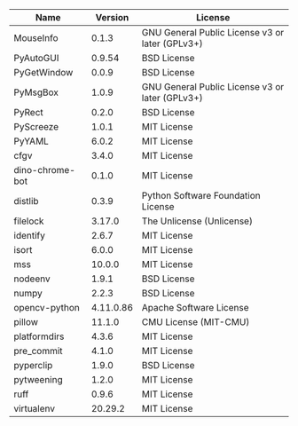 | Name            | Version   | License                                         |
|-----------------|-----------|-------------------------------------------------|
| MouseInfo       | 0.1.3     | GNU General Public License v3 or later (GPLv3+) |
| PyAutoGUI       | 0.9.54    | BSD License                                     |
| PyGetWindow     | 0.0.9     | BSD License                                     |
| PyMsgBox        | 1.0.9     | GNU General Public License v3 or later (GPLv3+) |
| PyRect          | 0.2.0     | BSD License                                     |
| PyScreeze       | 1.0.1     | MIT License                                     |
| PyYAML          | 6.0.2     | MIT License                                     |
| cfgv            | 3.4.0     | MIT License                                     |
| dino-chrome-bot | 0.1.0     | MIT License                                     |
| distlib         | 0.3.9     | Python Software Foundation License              |
| filelock        | 3.17.0    | The Unlicense (Unlicense)                       |
| identify        | 2.6.7     | MIT License                                     |
| isort           | 6.0.0     | MIT License                                     |
| mss             | 10.0.0    | MIT License                                     |
| nodeenv         | 1.9.1     | BSD License                                     |
| numpy           | 2.2.3     | BSD License                                     |
| opencv-python   | 4.11.0.86 | Apache Software License                         |
| pillow          | 11.1.0    | CMU License (MIT-CMU)                           |
| platformdirs    | 4.3.6     | MIT License                                     |
| pre_commit      | 4.1.0     | MIT License                                     |
| pyperclip       | 1.9.0     | BSD License                                     |
| pytweening      | 1.2.0     | MIT License                                     |
| ruff            | 0.9.6     | MIT License                                     |
| virtualenv      | 20.29.2   | MIT License                                     |
